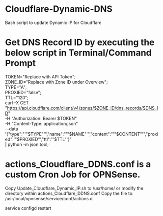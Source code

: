 # Cloudflare-Dynamic-DNS
Bash script to update Dynamic IP for Cloudflare

# Get DNS Record ID by executing the below script in Terminal/Command Prompt

TOKEN="Replace with API Token"; \
ZONE_ID="Replace with Zone ID under Overview"; \
TYPE="A"; \
PROXIED="false"; \
TTL="120";\
curl -X GET "https://api.cloudflare.com/client/v4/zones/$ZONE_ID/dns_records/$DNS_ID" \
    -H "Authorization: Bearer $TOKEN" \
    -H "Content-Type: application/json" \
    --data '{"type":"'"$TYPE"'","name":"'"$NAME"'","content":"'"$CONTENT"'","proxied":'"$PROXIED"',"ttl":'"$TTL"'}' \
    | python -m json.tool;

# actions_Cloudflare_DDNS.conf is a custom Cron Job for OPNSense. 

Copy Update_Cloudflare_Dynamic_IP.sh to /usr/home/ or modify the directory within actions_Cloudflare_DDNS.conf
Copy the file to: /usr/local/opnsense/service/conf/actions.d

service configd restart
